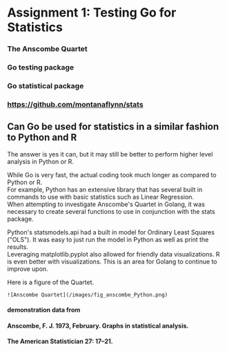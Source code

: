 # Assignment 1: Testing Go for Statistics

### The Anscombe Quartet
### Go testing package
### Go statistical package
### https://github.com/montanaflynn/stats

## Can Go be used for statistics in a similar fashion to Python and R
The answer is yes it can, but it may still be better to perform higher level analysis in Python or R. 

While Go is very fast, the actual coding took much longer as compared to Python or R.   
For example, Python has an extensive library that has several built in commands to use with basic statistics such as Linear Regression.  
When attempting to investigate Anscombe's Quartet in Golang, it was necessary to create several functions to use in conjunction with the stats package.  

Python's statsmodels.api had a built in model for Ordinary Least Squares ("OLS"). It was easy to just run the model in Python as well as print the results.   
Leveraging matplotlib.pyplot also allowed for friendly data visualizations. R is even better with visualizations. This is an area for Golang to continue to improve upon.  

Here is a figure of the Quartet.  

    ![Anscombe Quartet](/images/fig_anscombe_Python.png)






#### demonstration data from
#### Anscombe, F. J. 1973, February. Graphs in statistical analysis. 
####  The American Statistician 27: 17–21.

